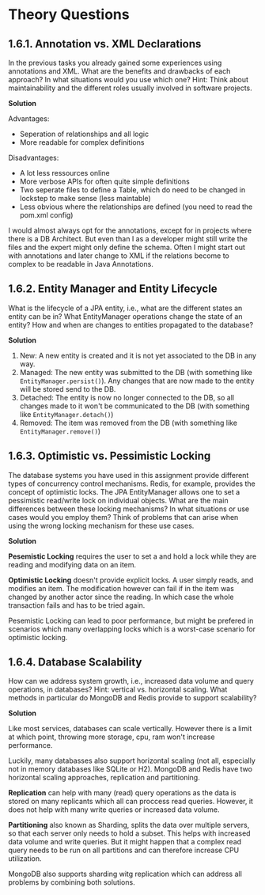 # Theory Questions


## 1.6.1. Annotation vs. XML Declarations

In the previous tasks you already gained some experiences using annotations and XML. What are the benefits and drawbacks of each approach? In what situations would you use which one? Hint: Think about maintainability and the different roles usually involved in software projects.

**Solution**

Advantages:

- Seperation of relationships and all logic
- More readable for complex definitions

Disadvantages:

- A lot less ressources online
- More verbose APIs for often quite simple definitions
- Two seperate files to define a Table, which do need to be changed in 
lockstep to make sense (less maintable)
- Less obvious where the relationships are defined (you need to read the 
pom.xml config)

I would almost always opt for the annotations, except for in projects where there
is a DB Architect. But even than I as a developer might still write the files
and the expert might only define the schema.
Often I might start out with annotations and later change to XML if the
relations become to complex to be readable in Java Annotations.


## 1.6.2. Entity Manager and Entity Lifecycle

What is the lifecycle of a JPA entity, i.e., what are the different states an entity can be in? What EntityManager operations change the state of an entity? How and when are changes to entities propagated to the database?

**Solution**

1) New: A new entity is created and it is not yet associated to the DB in any 
way.
2) Managed: The new entity was submitted to the DB (with something like 
`EntityManager.persist()`). Any changes that are now made to the entity will
be stored send to the DB.
3) Detached: The entity is now no longer connected to the DB, so all changes
made to it won't be communicated to the DB (with something like 
`EntityManager.detach()`)
4) Removed: The item was removed from the DB 
(with something like `EntityManager.remove()`)


## 1.6.3. Optimistic vs. Pessimistic Locking

The database systems you have used in this assignment provide different types of concurrency control mechanisms. Redis, for example, provides the concept of optimistic locks. The JPA EntityManager allows one to set a pessimistic read/write lock on individual objects. What are the main differences between these locking mechanisms? In what situations or use cases would you employ them? Think of problems that can arise when using the wrong locking mechanism for these use cases.

**Solution**

**Pesemistic Locking** requires the user to set a and hold a lock while they are 
reading and modifying data on an item. 

**Optimistic Locking** doesn't provide explicit locks. A user simply reads, and 
modifies an item. The modification however can fail if in the item was
changed by another actor since the reading. In which case the whole transaction 
fails and has to be tried again.

Pesemistic Locking can lead to poor performance, but might be prefered in 
scenarios which many overlapping locks which is a worst-case scenario for 
optimistic locking.



## 1.6.4. Database Scalability

How can we address system growth, i.e., increased data volume and query operations, in databases? Hint: vertical vs. horizontal scaling. What methods in particular do MongoDB and Redis provide to support scalability?

**Solution**

Like most services, databases can scale vertically. However there is a limit at 
which point, throwing more storage, cpu, ram won't increase performance.

Luckily, many databasses also support horizontal scaling (not all, especially 
not in memory databases like SQLite or H2).  MongoDB and Redis have two 
horizontal scaling approaches, replication and partitioning.

**Replication** can help with many (read) query operations as the data is stored
on many replicants which all can proccess read queries. However, it does not 
help with many write queries or increased data volume.

**Partitioning** also known as Sharding, splits the data over multiple servers,
so that each server only needs to hold a subset. This helps with increased 
data volume and write queries. But it might happen that a complex read query
needs to be run on all partitions and can therefore increase CPU utilization.

MongoDB also supports sharding witg replication which can address all problems 
by combining both solutions.